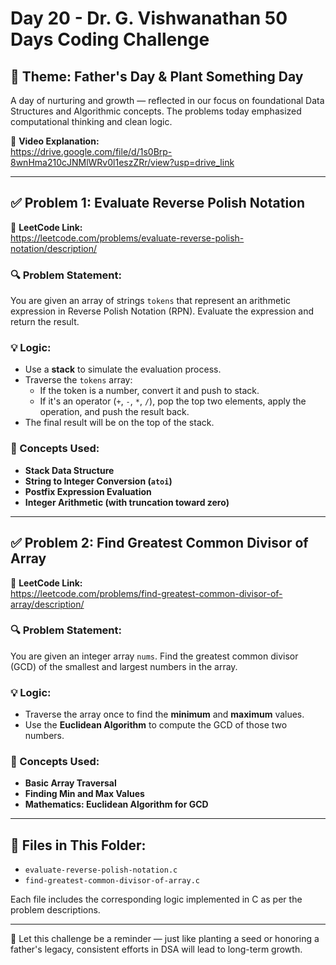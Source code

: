 # Day 20 - Dr. G. Vishwanathan 50 Days Coding Challenge

## 📅 Theme: Father's Day & Plant Something Day  
A day of nurturing and growth — reflected in our focus on foundational Data Structures and Algorithmic concepts. The problems today emphasized computational thinking and clean logic.

🎥 **Video Explanation:**  
https://drive.google.com/file/d/1s0Brp-8wnHma210cJNMlWRv0l1eszZRr/view?usp=drive_link

---

## ✅ Problem 1: Evaluate Reverse Polish Notation

🔗 **LeetCode Link:**  
https://leetcode.com/problems/evaluate-reverse-polish-notation/description/

### 🔍 Problem Statement:
You are given an array of strings `tokens` that represent an arithmetic expression in Reverse Polish Notation (RPN). Evaluate the expression and return the result.

### 💡 Logic:
- Use a **stack** to simulate the evaluation process.
- Traverse the `tokens` array:
  - If the token is a number, convert it and push to stack.
  - If it's an operator (`+`, `-`, `*`, `/`), pop the top two elements, apply the operation, and push the result back.
- The final result will be on the top of the stack.

### 🧠 Concepts Used:
- **Stack Data Structure**
- **String to Integer Conversion (`atoi`)**
- **Postfix Expression Evaluation**
- **Integer Arithmetic (with truncation toward zero)**

---

## ✅ Problem 2: Find Greatest Common Divisor of Array

🔗 **LeetCode Link:**  
https://leetcode.com/problems/find-greatest-common-divisor-of-array/description/

### 🔍 Problem Statement:
You are given an integer array `nums`. Find the greatest common divisor (GCD) of the smallest and largest numbers in the array.

### 💡 Logic:
- Traverse the array once to find the **minimum** and **maximum** values.
- Use the **Euclidean Algorithm** to compute the GCD of those two numbers.

### 🧠 Concepts Used:
- **Basic Array Traversal**
- **Finding Min and Max Values**
- **Mathematics: Euclidean Algorithm for GCD**

---

## 📁 Files in This Folder:
- `evaluate-reverse-polish-notation.c`
- `find-greatest-common-divisor-of-array.c`

Each file includes the corresponding logic implemented in C as per the problem descriptions.

---

🌱 Let this challenge be a reminder — just like planting a seed or honoring a father's legacy, consistent efforts in DSA will lead to long-term growth.

